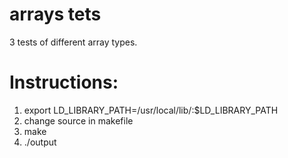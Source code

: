 arrays tets
===========

3 tests of different array types.

Instructions:
=============

1. export LD_LIBRARY_PATH=/usr/local/lib/:$LD_LIBRARY_PATH
2. change source in makefile
3. make
4. ./output